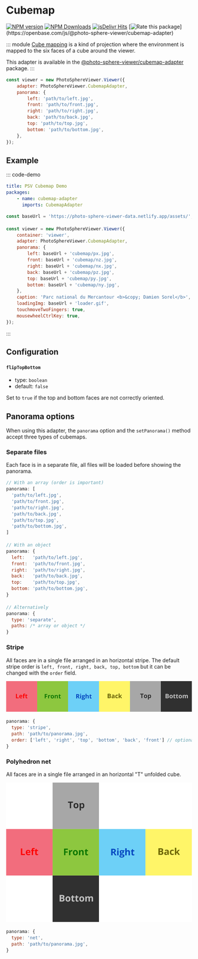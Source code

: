 # Cubemap

[![NPM version](https://img.shields.io/npm/v/@photo-sphere-viewer/cubemap-adapter?logo=npm)](https://www.npmjs.com/package/@photo-sphere-viewer/cubemap-adapter)
[![NPM Downloads](https://img.shields.io/npm/dm/@photo-sphere-viewer/cubemap-adapter?color=f86036&label=npm&logo=npm)](https://www.npmjs.com/package/@photo-sphere-viewer/cubemap-adapter)
[![jsDelivr Hits](https://img.shields.io/jsdelivr/npm/hm/@photo-sphere-viewer/cubemap-adapter?color=%23f86036&logo=jsdelivr)](https://www.jsdelivr.com/package/npm/@photo-sphere-viewer/cubemap-adapter)
[![Rate this package](https://badges.openbase.com/js/rating/@photo-sphere-viewer/cubemap-adapter.svg?)](https://openbase.com/js/@photo-sphere-viewer/cubemap-adapter)

::: module
[Cube mapping](https://en.wikipedia.org/wiki/Cube_mapping) is a kind of projection where the environment is mapped to the six faces of a cube around the viewer.

This adapter is available in the [@photo-sphere-viewer/cubemap-adapter](https://www.npmjs.com/package/@photo-sphere-viewer/cubemap-adapter) package.
:::

```js
const viewer = new PhotoSphereViewer.Viewer({
    adapter: PhotoSphereViewer.CubemapAdapter,
    panorama: {
        left: 'path/to/left.jpg',
        front: 'path/to/front.jpg',
        right: 'path/to/right.jpg',
        back: 'path/to/back.jpg',
        top: 'path/to/top.jpg',
        bottom: 'path/to/bottom.jpg',
    },
});
```

## Example

::: code-demo

```yaml
title: PSV Cubemap Demo
packages:
    - name: cubemap-adapter
      imports: CubemapAdapter
```

```js
const baseUrl = 'https://photo-sphere-viewer-data.netlify.app/assets/';

const viewer = new PhotoSphereViewer.Viewer({
    container: 'viewer',
    adapter: PhotoSphereViewer.CubemapAdapter,
    panorama: {
        left: baseUrl + 'cubemap/px.jpg',
        front: baseUrl + 'cubemap/nz.jpg',
        right: baseUrl + 'cubemap/nx.jpg',
        back: baseUrl + 'cubemap/pz.jpg',
        top: baseUrl + 'cubemap/py.jpg',
        bottom: baseUrl + 'cubemap/ny.jpg',
    },
    caption: 'Parc national du Mercantour <b>&copy; Damien Sorel</b>',
    loadingImg: baseUrl + 'loader.gif',
    touchmoveTwoFingers: true,
    mousewheelCtrlKey: true,
});
```

:::

## Configuration

#### `flipTopBottom`

-   type: `boolean`
-   default: `false`

Set to `true` if the top and bottom faces are not correctly oriented.

## Panorama options

When using this adapter, the `panorama` option and the `setPanorama()` method accept three types of cubemaps.

### Separate files

Each face is in a separate file, all files will be loaded before showing the panorama.

```js
// With an array (order is important)
panorama: [
  'path/to/left.jpg',
  'path/to/front.jpg',
  'path/to/right.jpg',
  'path/to/back.jpg',
  'path/to/top.jpg',
  'path/to/bottom.jpg',
]

// With an object
panorama: {
  left:   'path/to/left.jpg',
  front:  'path/to/front.jpg',
  right:  'path/to/right.jpg',
  back:   'path/to/back.jpg',
  top:    'path/to/top.jpg',
  bottom: 'path/to/bottom.jpg',
}

// Alternatively
panorama: {
  type: 'separate',
  paths: /* array or object */
}
```

### Stripe

All faces are in a single file arranged in an horizontal stripe. The default stripe order is `left, front, right, back, top, bottom` but it can be changed with the `order` field.

![](../../images/cubemap-stripe.png)

```js
panorama: {
  type: 'stripe',
  path: 'path/to/panorama.jpg',
  order: ['left', 'right', 'top', 'bottom', 'back', 'front'] // optional
}
```

### Polyhedron net

All faces are in a single file arranged in an horizontal "T" unfolded cube.

![](../../images/cubemap-net.png)

```js
panorama: {
  type: 'net',
  path: 'path/to/panorama.jpg',
}
```
